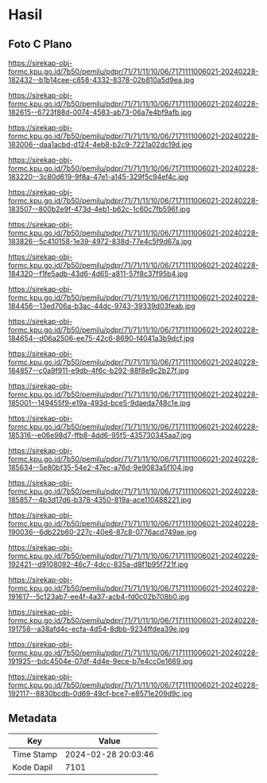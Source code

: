 # Hasil

## Foto C Plano

https://sirekap-obj-formc.kpu.go.id/7b50/pemilu/pdpr/71/71/11/10/06/7171111006021-20240228-182432--b1b14cee-c858-4332-8378-02b810a5d9ea.jpg

https://sirekap-obj-formc.kpu.go.id/7b50/pemilu/pdpr/71/71/11/10/06/7171111006021-20240228-182615--6723f88d-0074-4583-ab73-06a7e4bf9afb.jpg

https://sirekap-obj-formc.kpu.go.id/7b50/pemilu/pdpr/71/71/11/10/06/7171111006021-20240228-183006--daa1acbd-d124-4eb8-b2c9-7221a02dc19d.jpg

https://sirekap-obj-formc.kpu.go.id/7b50/pemilu/pdpr/71/71/11/10/06/7171111006021-20240228-183220--3c80d619-9f8a-47e1-a145-329f5c94ef4c.jpg

https://sirekap-obj-formc.kpu.go.id/7b50/pemilu/pdpr/71/71/11/10/06/7171111006021-20240228-183507--800b2e9f-473d-4eb1-b62c-1c60c7fb596f.jpg

https://sirekap-obj-formc.kpu.go.id/7b50/pemilu/pdpr/71/71/11/10/06/7171111006021-20240228-183826--5c410158-1e39-4972-838d-77e4c5f9d67a.jpg

https://sirekap-obj-formc.kpu.go.id/7b50/pemilu/pdpr/71/71/11/10/06/7171111006021-20240228-184320--f1fe5adb-43d6-4d65-a811-57f8c37f95b4.jpg

https://sirekap-obj-formc.kpu.go.id/7b50/pemilu/pdpr/71/71/11/10/06/7171111006021-20240228-184456--13ed706a-b3ac-44dc-9743-39339d03feab.jpg

https://sirekap-obj-formc.kpu.go.id/7b50/pemilu/pdpr/71/71/11/10/06/7171111006021-20240228-184654--d06a2506-ee75-42c6-8690-f4041a3b9dcf.jpg

https://sirekap-obj-formc.kpu.go.id/7b50/pemilu/pdpr/71/71/11/10/06/7171111006021-20240228-184857--c0a9f911-e9db-4f6c-b292-88f8e9c2b27f.jpg

https://sirekap-obj-formc.kpu.go.id/7b50/pemilu/pdpr/71/71/11/10/06/7171111006021-20240228-185001--149455f9-e19a-493d-bce5-9daeda748c1e.jpg

https://sirekap-obj-formc.kpu.go.id/7b50/pemilu/pdpr/71/71/11/10/06/7171111006021-20240228-185316--e06e98d7-ffb8-4dd6-95f5-435730345aa7.jpg

https://sirekap-obj-formc.kpu.go.id/7b50/pemilu/pdpr/71/71/11/10/06/7171111006021-20240228-185634--5e80bf35-54e2-47ec-a76d-9e9083a5f104.jpg

https://sirekap-obj-formc.kpu.go.id/7b50/pemilu/pdpr/71/71/11/10/06/7171111006021-20240228-185857--4b3d17d6-b378-4350-819a-ace110488221.jpg

https://sirekap-obj-formc.kpu.go.id/7b50/pemilu/pdpr/71/71/11/10/06/7171111006021-20240228-190036--6db22b60-227c-40e6-87c8-0776acd749ae.jpg

https://sirekap-obj-formc.kpu.go.id/7b50/pemilu/pdpr/71/71/11/10/06/7171111006021-20240228-192421--d9108092-46c7-4dcc-835a-d8f1b95f721f.jpg

https://sirekap-obj-formc.kpu.go.id/7b50/pemilu/pdpr/71/71/11/10/06/7171111006021-20240228-191617--5c123ab7-ee4f-4a37-acb4-fd0c02b708b0.jpg

https://sirekap-obj-formc.kpu.go.id/7b50/pemilu/pdpr/71/71/11/10/06/7171111006021-20240228-191758--a38afd4c-ecfa-4d54-8dbb-9234ffdea39e.jpg

https://sirekap-obj-formc.kpu.go.id/7b50/pemilu/pdpr/71/71/11/10/06/7171111006021-20240228-191925--bdc4504e-07df-4d4e-9ece-b7e4cc0e1669.jpg

https://sirekap-obj-formc.kpu.go.id/7b50/pemilu/pdpr/71/71/11/10/06/7171111006021-20240228-192117--8830bcdb-0d69-49cf-bce7-e8571e209d9c.jpg


## Metadata

| Key        | Value               |
| ---------- | ------------------- |
| Time Stamp | 2024-02-28 20:03:46 |
| Kode Dapil | 7101                |



